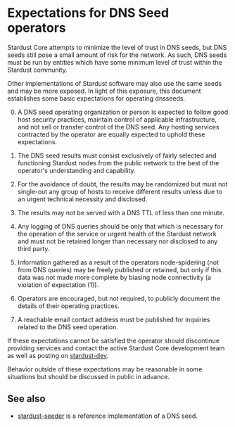 Expectations for DNS Seed operators
====================================

Stardust Core attempts to minimize the level of trust in DNS seeds,
but DNS seeds still pose a small amount of risk for the network.
As such, DNS seeds must be run by entities which have some minimum
level of trust within the Stardust community.

Other implementations of Stardust software may also use the same
seeds and may be more exposed. In light of this exposure, this
document establishes some basic expectations for operating dnsseeds.

0. A DNS seed operating organization or person is expected to follow good
host security practices, maintain control of applicable infrastructure,
and not sell or transfer control of the DNS seed. Any hosting services
contracted by the operator are equally expected to uphold these expectations.

1. The DNS seed results must consist exclusively of fairly selected and
functioning Stardust nodes from the public network to the best of the
operator's understanding and capability.

2. For the avoidance of doubt, the results may be randomized but must not
single-out any group of hosts to receive different results unless due to an
urgent technical necessity and disclosed.

3. The results may not be served with a DNS TTL of less than one minute.

4. Any logging of DNS queries should be only that which is necessary
for the operation of the service or urgent health of the Stardust
network and must not be retained longer than necessary nor disclosed
to any third party.

5. Information gathered as a result of the operators node-spidering
(not from DNS queries) may be freely published or retained, but only
if this data was not made more complete by biasing node connectivity
(a violation of expectation (1)).

6. Operators are encouraged, but not required, to publicly document the
details of their operating practices.

7. A reachable email contact address must be published for inquiries
related to the DNS seed operation.

If these expectations cannot be satisfied the operator should
discontinue providing services and contact the active Stardust
Core development team as well as posting on
[stardust-dev](https://lists.linuxfoundation.org/mailman/listinfo/stardust-dev).

Behavior outside of these expectations may be reasonable in some
situations but should be discussed in public in advance.

See also
----------
- [stardust-seeder](https://github.com/sipa/stardust-seeder) is a reference implementation of a DNS seed.

